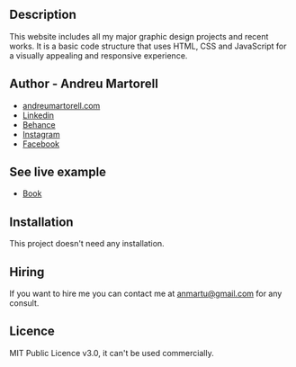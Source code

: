 ## Description
This website includes all my major graphic design projects and recent works. It is a basic code structure that uses HTML, CSS and JavaScript for a visually appealing and responsive experience.

## Author - Andreu Martorell

* [andreumartorell.com](https://andreumartorell.com/)
* [Linkedin](https://www.linkedin.com/in/andreumartorell/)
* [Behance](https://www.behance.net/andreumartorell)
* [Instagram](https://www.instagram.com/andreu.martorell/)
* [Facebook](https://www.facebook.com/profile.php?id=100067746965537)

## See live example
- [Book](https://andreumartorell.com/)

## Installation
This project doesn't need any installation.

## Hiring
If you want to hire me you can contact me at anmartu@gmail.com for any consult.

## Licence
MIT Public Licence v3.0, it can't be used commercially.